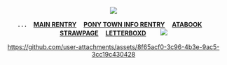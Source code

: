 <div align="center">
  
![](https://komarev.com/ghpvc/?username=10shadows&label=WHEN+DUSK+FALLS&color=orange&style=plastic)
  
<b>. . .  ㅤ[MAIN RENTRY](https://rentry.co/crushingwaves) ㅤ[PONY TOWN INFO RENTRY](https://rentry.co/angelofdarkness) ㅤ[ATABOOK](https://portal.atabook.org/) ㅤ[STRAWPAGE](https://madnesscombat.straw.page/) ㅤ[LETTERBOXD](https://letterboxd.com/xpurgation/) ㅤ ㅤ![](https://gifcity.carrd.co/assets/images/gallery141/34905453.gif?v=47652796) </b>



https://github.com/user-attachments/assets/8f65acf0-3c96-4b3e-9ac5-3cc19c430428


</div>
